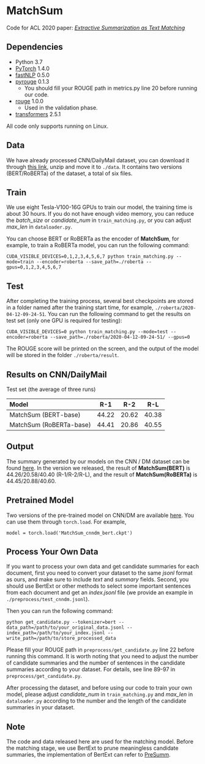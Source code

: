 # MatchSum
Code for ACL 2020 paper: *[Extractive Summarization as Text Matching](https://arxiv.org/abs/2004.08795)*


## Dependencies
- Python 3.7
- [PyTorch](https://github.com/pytorch/pytorch) 1.4.0
- [fastNLP](https://github.com/fastnlp/fastNLP) 0.5.0
- [pyrouge](https://github.com/bheinzerling/pyrouge) 0.1.3
	- You should fill your ROUGE path in metrics.py line 20 before running our code.
- [rouge](https://github.com/pltrdy/rouge) 1.0.0
	- Used in  the validation phase.
- [transformers](https://github.com/huggingface/transformers) 2.5.1

	
All code only supports running on Linux.

## Data

We have already processed CNN/DailyMail dataset, you can download it through [this link](https://drive.google.com/open?id=1FG4oiQ6rknIeL2WLtXD0GWyh6pBH9-hX), unzip and move it to `./data`. It contains two versions (BERT/RoBERTa) of the dataset, a total of six files.

## Train

We use eight Tesla-V100-16G GPUs to train our model, the training time is about 30 hours. If you do not have enough video memory, you can reduce the *batch_size* or *candidate_num* in `train_matching.py`, or you can adjust *max_len* in `dataloader.py`.

You can choose BERT or RoBERTa as the encoder of **MatchSum**,  for example, to train a RoBERTa model, you can run the following command:

```
CUDA_VISIBLE_DEVICES=0,1,2,3,4,5,6,7 python train_matching.py --mode=train --encoder=roberta --save_path=./roberta --gpus=0,1,2,3,4,5,6,7
```

## Test

After completing the training process, several best checkpoints are stored in a folder named after the training start time, for example, `./roberta/2020-04-12-09-24-51`. You can run the following command to get the results on test set (only one GPU is required for testing):

```
CUDA_VISIBLE_DEVICES=0 python train_matching.py --mode=test --encoder=roberta --save_path=./roberta/2020-04-12-09-24-51/ --gpus=0
```
The ROUGE score will be printed on the screen, and the output of the model will be stored in the folder  `./roberta/result`.

## Results on CNN/DailyMail
Test set (the average of three runs)

| Model | R-1 | R-2 | R-L |
| :------ | :------: | :------: | :------: |
| MatchSum (BERT-base) | 44.22 | 20.62 | 40.38 | 
| MatchSum (RoBERTa-base) | 44.41 | 20.86 | 40.55 |

## Output
The summary generated by our models on the CNN / DM dataset can be found [here](https://drive.google.com/open?id=11_eSZkuwtK4bJa_L3z2eblz4iwRXOLzU). In the version we released, the result of **MatchSum(BERT)** is 44.26/20.58/40.40 (R-1/R-2/R-L), and the result of **MatchSum(RoBERTa)** is 44.45/20.88/40.60.

## Pretrained Model
Two versions of the pre-trained model on CNN/DM are available [here](https://drive.google.com/file/d/1dGz1yLRzvMHrocB_Agxo5YxA3MuQdyL5/view?usp=sharing). You can use them through `torch.load`. For example,

```
model = torch.load('MatchSum_cnndm_bert.ckpt')
```

## Process Your Own Data

If you want to process your own data and get candidate summaries for each document, first you need to convert your dataset to the same *jsonl* format as ours, and make sure to include *text* and *summary* fields. Second, you should use BertExt or other methods to select some important sentences from each document and get an *index.jsonl* file (we provide an example in `./preprocess/test_cnndm.jsonl`).

Then you can run the following command:

```
python get_candidate.py --tokenizer=bert --data_path=/path/to/your_original_data.jsonl --index_path=/path/to/your_index.jsonl --write_path=/path/to/store_processed_data
```

Please fill your ROUGE path in `preprocess/get_candidate.py` line 22 before running this command. It is worth noting that you need to adjust the number of candidate summaries and the number of sentences in the candidate summaries according to your dataset. For details, see line 89-97 in `preprocess/get_candidate.py`.

After processing the dataset, and before using our code to train your own model, please adjust *candidate_num* in `train_matching.py` and *max_len* in `dataloader.py` according to the number and the length of the candidate summaries in your dataset.

## Note

The code and data released here are used for the matching model. Before the matching stage, we use BertExt to prune meaningless candidate summaries, the implementation of BertExt can refer to [PreSumm](https://github.com/nlpyang/PreSumm).
